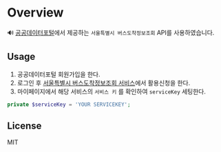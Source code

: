 # Overview
🔊 [공공데이터포털](https://data.go.kr)에서 제공하는 `서울특별시 버스도착정보조회` API를 사용하였습니다.

## Usage
1. 공공데이터포털 회원가입을 한다.
2. 로그인 후 [서울특별시 버스도착정보조회 서비스](https://www.data.go.kr/dataset/15000314/openapi.do)에서 활용신청을 한다.
3. 마이페이지에서 해당 서비스의 `서비스 키` 를 확인하여 `serviceKey` 세팅한다.
```php
private $serviceKey = 'YOUR SERVICEKEY';
```



## License
MIT